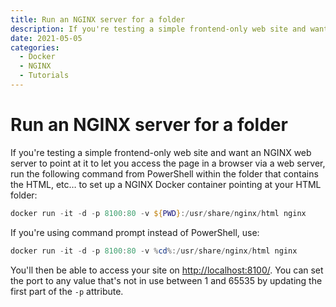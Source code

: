 ```yaml
---
title: Run an NGINX server for a folder
description: If you're testing a simple frontend-only web site and want an NGINX web server to point at it to let you access the page in a browser via a web server, run the following command from PowerShell within the folder that contains the HTML, etc… to set up a NGINX Docker container pointing at your HTML folder.
date: 2021-05-05
categories:
  - Docker
  - NGINX
  - Tutorials
---
```

# Run an NGINX server for a folder

If you're testing a simple frontend-only web site and want an NGINX web server to point at it to let you access the page in a browser via a web server, run the following command from PowerShell within the folder that contains the HTML, etc… to set up a NGINX Docker container pointing at your HTML folder:

```powershell
docker run -it -d -p 8100:80 -v ${PWD}:/usr/share/nginx/html nginx
```

If you're using command prompt instead of PowerShell, use:

```powershell
docker run -it -d -p 8100:80 -v %cd%:/usr/share/nginx/html nginx
```

You'll then be able to access your site on [http://localhost:8100/](http://localhost:8100/). You can set the port to any value that's not in use between 1 and 65535 by updating the first part of the `-p` attribute.
